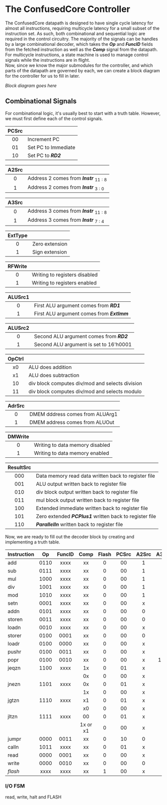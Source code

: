 # The ConfusedCore Controller  

The ConfusedCore datapath is designed to have single cycle latency for almost all instructions, requiring multicycle latency for a small subset of the instruction set. As such, both combinational and sequential logic are required in the control circuitry. The majority of the signals can be handles by a large combinational decoder, which takes the ***Op*** and ***FuncID*** fields from the fetched instruction as well as the ***Comp*** signal from the datapath. For multicycle instructions, a state machine is used to manage control signals while the instructions are in flight.  
Now, since we know the major submodules for the controller, and which parts of the datapath are governed by each, we can create a block diagram for the controller for us to fill in later.  

*Block diagram goes here*

## Combinational Signals  

For combinational logic, it's usually best to start with a truth table. However, we must first define each of the control signals.  


| **PCSrc**     | |
| :-:           | :-      
| 00            | Increment PC
| 01            | Set PC to Immediate
| 10            | Set PC to ***RD2***

| **A2Src**     | |
| :-:           | :-    
| 0             | Address 2 comes from ***Instr*** $_{11:8}$
| 1             | Address 2 comes from ***Instr*** $_{3:0}$

| **A3Src**     | |
| :-:           | :-    
| 0             | Address 3 comes from ***Instr*** $_{11:8}$
| 1             | Address 3 comes from ***Instr*** $_{7:4}$

| **ExtType**   | |
| :-:           | :-    
| 0             | Zero extension
| 1             | Sign extension

| **RFWrite**   | |
| :-:           | :-    
| 0             | Writing to registers disabled
| 1             | Writing to registers enabled

| **ALUSrc1**   | |
| :-:           | :-    
| 0             | First ALU argument comes from ***RD1***
| 1             | First ALU argument comes from ***ExtImm***

| **ALUSrc2**   | |
| :-:           | :-    
| 0             | Second ALU argument comes from ***RD2***
| 1             | Second ALU argument is set to 16'h0001

| **OpCtrl**    | |
| :-:           | :-    
| x0            | ALU does addition
| x1            | ALU does subtraction
| 10            | div block computes div/mod and selects division
| 11            | div block computes div/mod and selects modulo

| **AdrSrc**    | |
| :-:           | :-    
| 0             | DMEM dddress comes from ALUArg1
| 1             | DMEM address comes from ALUOut

| **DMWrite**   | |
| :-:           | :-    
| 0             | Writing to data memory disabled
| 1             | Writing to data memory enabled

| **ResultSrc** | |
| :-:           | :-    
| 000           | Data memory read data written back to register file
| 001           | ALU output written back to register file
| 010           | div block output written back to register file
| 011           | mul block output written back to register file
| 100           | Extended immediate written back to register file
| 101           | Zero extended ***PCPlus1*** written back to register file
| 110           | ***ParallelIn*** written back to register file


Now, we are ready to fill out the decoder block by creating and implementing a truth table. 

| **Instruction**|  Op  | FuncID | Comp   | Flash | PCSrc | A2Src | A3Src | ExtType | RFWrite | ALUSrc1 | ALUSrc2 | OpCtrl | AdrSrc | DMWrite | ResultSrc | 
|:-              |:-:   |:-:     |:-:     |:-:    |:-:    |:-:    |:-:    |:-:      |:-:      |:-:      |:-:      |:-:     |:-:     |:-:      |:-:        |
| add            | 0110 |  xxxx  |   xx   |   0   |  00   |   1   |   0   |    x    |    1    |    0    |    0    |   00   |    x   |    0    |    001    |
| sub            | 0111 |  xxxx  |   xx   |   0   |  00   |   1   |   0   |    x    |    1    |    0    |    0    |   01   |    x   |    0    |    001    |
| mul            | 1000 |  xxxx  |   xx   |   0   |  00   |   1   |   0   |    x    |    1    |    x    |    0    |   0x   |    x   |    0    |    011    |
| div            | 1001 |  xxxx  |   xx   |   0   |  00   |   1   |   0   |    x    | ~DivBusy|    x    |    0    |   10   |    x   |    0    |    010    |
| mod            | 1010 |  xxxx  |   xx   |   0   |  00   |   1   |   0   |    x    | ~DivBusy|    x    |    0    |   11   |    x   |    0    |    010    |
| setn           | 0001 |  xxxx  |   xx   |   0   |  00   |   x   |   0   |    1    |    1    |    x    |    x    |   0x   |    x   |    0    |    100    |
| addn           | 0101 |  xxxx  |   xx   |   0   |  00   |   0   |   0   |    1    |    1    |    1    |    0    |   00   |    x   |    0    |    001    |
| storen         | 0011 |  xxxx  |   xx   |   0   |  00   |   0   |   x   |    0    |    0    |    1    |    x    |   0x   |    0   |    1    |    xxx    |
| loadn          | 0010 |  xxxx  |   xx   |   0   |  00   |   x   |   0   |    0    |    1    |    1    |    x    |   0x   |    0   |    0    |    000    |
| storer         | 0100 |  0001  |   xx   |   0   |  00   |   0   |   x   |    x    |    0    |    0    |    x    |   0x   |    0   |    1    |    xxx    |
| loadr          | 0100 |  0000  |   xx   |   0   |  00   |   x   |   0   |    x    |    1    |    0    |    x    |   0x   |    0   |    0    |    000    |
| pushr          | 0100 |  0011  |   xx   |   0   |  00   |   x   |   1   |    x    |    1    |    0    |    1    |   00   |    0   |    1    |    001    |
| popr           | 0100 |  0010  |   xx   |   0   |  00   |   x   |  1→0  |    x    |    1    |    0    |    1    |   01   |   1→0  |    0    |  001→000  |
| jeqzn          | 1100 |  xxxx  |   1x   |   0   |  01   |   x   |   x   |    0    |    0    |    x    |    x    |   0x   |    x   |    0    |    xxx    |
|                |      |        |   0x   |   0   |  00   |   x   |   x   |    0    |    0    |    x    |    x    |   0x   |    x   |    0    |    xxx    |
| jnezn          | 1101 |  xxxx  |   0x   |   0   |  01   |   x   |   x   |    0    |    0    |    x    |    x    |   0x   |    x   |    0    |    xxx    |
|                |      |        |   1x   |   0   |  00   |   x   |   x   |    0    |    0    |    x    |    x    |   0x   |    x   |    0    |    xxx    |
| jgtzn          | 1110 |  xxxx  |   x1   |   0   |  01   |   x   |   x   |    0    |    0    |    x    |    x    |   0x   |    x   |    0    |    xxx    |
|                |      |        |   x0   |   0   |  00   |   x   |   x   |    0    |    0    |    x    |    x    |   0x   |    x   |    0    |    xxx    |
| jltzn          | 1111 |  xxxx  |   00   |   0   |  01   |   x   |   x   |    0    |    0    |    x    |    x    |   0x   |    x   |    0    |    xxx    |
|                |      |        |1x or x1|   0   |  00   |   x   |   x   |    0    |    0    |    x    |    x    |   0x   |    x   |    0    |    xxx    |
| jumpr          | 0000 |  0011  |   xx   |   0   |  10   |   0   |   x   |    x    |    0    |    x    |    x    |   0x   |    x   |    0    |    xxx    |
| calln          | 1011 |  xxxx  |   xx   |   0   |  01   |   x   |   0   |    x    |    1    |    x    |    x    |   0x   |    x   |    0    |    101    |
| read           | 0000 |  0001  |   xx   |   0   |  00   |   x   |   0   |    x    |    1    |    x    |    x    |   0x   |    x   |    0    |    110    |
| write          | 0000 |  0010  |   xx   |   0   |  00   |   0   |   x   |    x    |    0    |    x    |    x    |   0x   |    x   |    0    |    xxx    |
| *flash*        | xxxx |  xxxx  |   xx   |   1   |  00   |   x   |   x   |    x    |    0    |    x    |    x    |   0x   |    x   |    0    |    xxx    |


### I/O FSM 

read, write, halt and FLASH